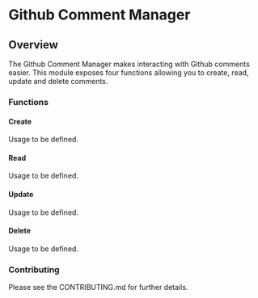 # Github Comment Manager

## Overview
The Github Comment Manager makes interacting with Github comments easier.
This module exposes four functions allowing you to create, read, update and delete comments.

### Functions
#### Create
Usage to be defined.

#### Read
Usage to be defined.

#### Update
Usage to be defined.

#### Delete
Usage to be defined.

### Contributing
Please see the CONTRIBUTING.md for further details.